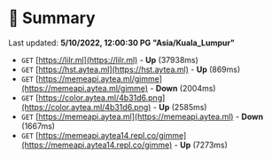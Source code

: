 # 📖 Summary
Last updated: **5/10/2022, 12:00:30 PG "Asia/Kuala_Lumpur"**

- `GET` [https://lilr.ml](https://lilr.ml) - **Up** (37938ms)
- `GET` [https://hst.aytea.ml](https://hst.aytea.ml) - **Up** (869ms)
- `GET` [https://memeapi.aytea.ml/gimme](https://memeapi.aytea.ml/gimme) - **Down** (2004ms)
- `GET` [https://color.aytea.ml/4b31d6.png](https://color.aytea.ml/4b31d6.png) - **Up** (2585ms)
- `GET` [https://memeapi.aytea.ml](https://memeapi.aytea.ml) - **Down** (1667ms)
- `GET` [https://memeapi.aytea14.repl.co/gimme](https://memeapi.aytea14.repl.co/gimme) - **Up** (7273ms)
